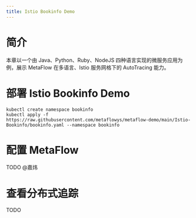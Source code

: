 ```yaml
---
title: Istio Bookinfo Demo
---
```


# 简介

本章以一个由 Java、Python、Ruby、NodeJS 四种语言实现的微服务应用为例，展示 MetaFlow 在多语言、Istio 服务网格下的 AutoTracing 能力。

# 部署 Istio Bookinfo Demo

```console
kubectl create namespace bookinfo
kubectl apply -f https://raw.githubusercontent.com/metaflowys/metaflow-demo/main/Istio-Bookinfo/bookinfo.yaml --namespace bookinfo
```

# 配置 MetaFlow

TODO @嘉炜

# 查看分布式追踪

TODO
